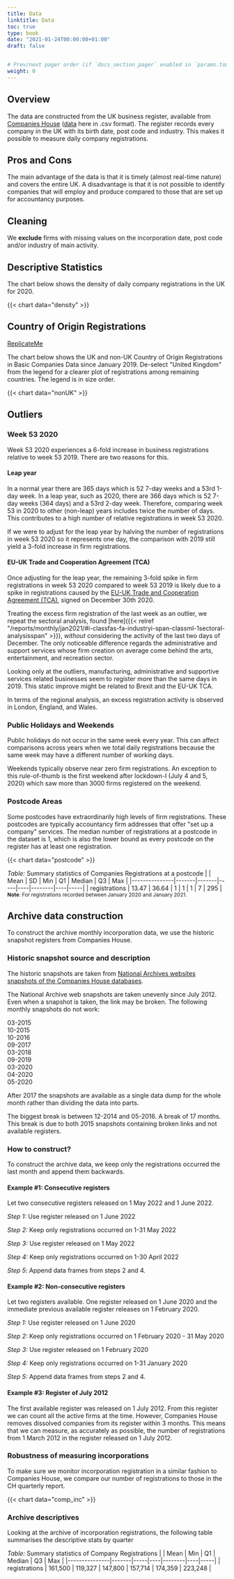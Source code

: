 ```yaml
---
title: Data
linktitle: Data 
toc: true
type: book
date: "2021-01-24T00:00:00+01:00"
draft: false


# Prev/next pager order (if `docs_section_pager` enabled in `params.toml`)
weight: 0
---
```


<!-- Place this tag in your head or just before your close body tag. -->
<script async defer src="https://buttons.github.io/buttons.js"></script>

## Overview
The data are constructed from the UK business register, available from [Companies House]( https://www.gov.uk/government/organisations/companies-house) ([data]( http://download.companieshouse.gov.uk/en_output.html) here in .csv format). The register records every company in the UK with its birth date, post code and industry. This makes it possible to measure daily company registrations.

## Pros and Cons

The main advantage of the data is that it is timely (almost real-time nature) and covers the entire UK. A disadvantage is that it is not possible to identify companies that will employ and produce compared to those that are set up for accountancy purposes.

## Cleaning
We **exclude** firms with missing values on the incorporation date, post code and/or industry of main activity.

## Descriptive Statistics
The chart below shows the density of daily company registrations in the UK for 2020.

{{< chart data="density" >}}

## Country of Origin Registrations

<!-- Place this tag where you want the button to render. -->
<a class="github-button" href="https://github.com/ygalanak/CH-CountryOfOrigin/fork" aria-label="Fork ygalanak/CH-CountryOfOrigin on GitHub">ReplicateMe</a>

The chart below shows the UK and non-UK Country of Origin Registrations in Basic Companies Data since January 2019. De-select "United Kingdom" from the legend for a clearer plot of registrations among remaining countries. The legend is in size order.

{{< chart data="nonUK" >}}


## Outliers
### Week 53 2020
Week 53 2020 experiences a 6-fold increase in business registrations relative to week 53 2019. There are two reasons for this.

#### Leap year
In a normal year there are 365 days which is 52 7-day weeks and a 53rd 1-day week. In a leap year, such as 2020, there are 366 days which is 52 7-day weeks (364 days) and a 53rd 2-day week. Therefore, comparing week 53 in 2020 to other (non-leap) years includes twice the number of days. This contributes to a high number of relative registrations in week 53 2020. 

If we were to adjust for the leap year by halving the number of registrations in week 53 2020 so it represents one day, the comparison with 2019 still yield a 3-fold increase in firm registrations. 


#### EU-UK Trade and Cooperation Agreement (TCA)
Once adjusting for the leap year, the remaining 3-fold spike in firm registrations in week 53 2020 compared to week 53 2019 is likely due to a spike in registrations caused by the [EU-UK Trade and Cooperation Agreement (TCA)]( https://www.gov.uk/government/publications/agreements-reached-between-the-united-kingdom-of-great-britain-and-northern-ireland-and-the-european-union), signed on December 30th 2020.

Treating the excess firm registration of the last week as an outlier, we repeat the sectoral analysis, found [here]({{< relref "/reports/monthly/jan2021/#i-classfas-fa-industryi-span-classml-1sectoral-analysisspan" >}}), *without* considering the activity of the last two days of December. The only noticeable difference regards the administrative and support services whose firm creation on average come behind the arts, entertainment, and recreation sector. 

Looking only at the outliers, manufacturing, administrative and supportive services related businesses seem to register more than the same days in 2019. This static improve might be related to Brexit and the EU-UK TCA.

In terms of the regional analysis, an excess registration activity is observed in London, England, and Wales.

### Public Holidays and Weekends
Public holidays do not occur in the same week every year. This can affect comparisons across years when we total daily registrations because the same week may have a different number of working days.

Weekends typically observe near zero firm registrations. An exception to this rule-of-thumb is the first weekend after lockdown-I (July 4 and 5, 2020) which saw more than 3000 firms registered on the weekend.

### Postcode Areas
Some postcodes have extraordinarily high levels of firm registrations. These postcodes are typically accountancy firm addresses that offer "set up a company" services. The median number of registrations at a postcode in the dataset is 1, which is also the lower bound as every postcode on the register has at least one registration.

{{< chart data="postcode" >}}

*Table:* Summary statistics of Companies Registrations at a postcode 
|               | Mean  | SD    | Min | Q1 | Median | Q3 | Max |
|---------------|-------|-------|-----|----|--------|----|-----|
| registrations | 13.47 | 36.64 | 1   | 1  | 1      | 7  | 295 |
<small> **Note**: For registrations recorded between January 2020 and January 2021. </small>


## Archive data construction

To construct the archive monthly incorporation data, we use the historic snapshot registers from Companies House.

### Historic snapshot source and description

The historic snapshots are taken from [National Archives websites snapshots of the Companies House databases](https://webarchive.nationalarchives.gov.uk/*/http://download.companieshouse.gov.uk/en_output.html).

The National Archive web snapshots are taken unevenly since July 2012. Even when a snapshot is taken, the link may be broken. The following monthly snapshots do not work:

03-2015 <br>
10-2015 <br>
10-2016 <br>
09-2017 <br> 
03-2018 <br>
09-2019 <br>
03-2020 <br>
04-2020 <br>
05-2020 <br>

After 2017 the snapshots are available as a single data dump for the whole month rather than dividing the data into parts.

The biggest break is between 12-2014 and 05-2016. A break of 17 months. This break is due to both 2015 snapshots containing broken links and not available registers.

### How to construct?

To construct the archive data, we keep only the registrations occurred the last month and append them backwards. 

#### Example #1: Consecutive registers

Let two consecutive registers released on 1 May 2022 and 1 June 2022.

*Step 1:* Use register released on 1 June 2022

*Step 2:* Keep only registrations occurred on 1-31 May 2022

*Step 3:* Use register released on 1 May 2022

*Step 4:* Keep only registrations occurred on 1-30 April 2022

*Step 5*: Append data frames from steps 2 and 4.

#### Example #2: Non-consecutive registers

Let two registers available. One register released on 1 June 2020 and the immediate previous available register releases on 1 February 2020.

*Step 1:* Use register released on 1 June 2020

*Step 2:* Keep only registrations occurred on 1 February 2020 - 31 May 2020

*Step 3:* Use register released on 1 February 2020

*Step 4:* Keep only registrations occurred on 1-31 January 2020

*Step 5:* Append data frames from steps 2 and 4.

#### Example #3: Register of July 2012

The first available register was released on 1 July 2012. From this register we can count all the active firms at the time. However, Companies House removes dissolved companies from its register within 3 months. This means that we can measure, as accurately as possible, the number of registrations from 1 March 2012 in the register released on 1 July 2012.

### Robustness of measuring incorporations

To make sure we monitor incorporation registration in a similar fashion to Companies House, we compare our number of registrations to those in the CH quarterly report.

{{< chart data="comp_inc" >}}

### Archive descriptives
Looking at the archive of incorporation registrations, the following table summarises the descriptive stats by quarter

*Table:* Summary statistics of Company Registrations 
|               | Mean  | Min | Q1 | Median | Q3 | Max |
|---------------|-------|-----|----|--------|----|-----|
| registrations | 161,500  | 119,327   | 147,800  | 157,714     | 174,359  | 223,248 |


  	  	  	  	  	


